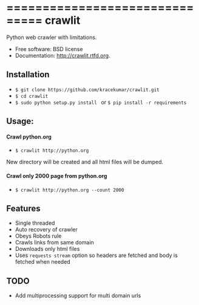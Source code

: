 ===============================
crawlit
===============================

Python web crawler with limitations.

* Free software: BSD license
* Documentation: http://crawlit.rtfd.org.

Installation
----

- `$ git clone https://github.com/kracekumar/crawlit.git`
- `$ cd crawlit`
- `$ sudo python setup.py install ` or `$ pip install -r requirements`

Usage:
-----

#### Crawl python.org

- `$ crawlit http://python.org`

New directory will be created and all html files will be dumped.

#### Crawl only 2000 page from python.org

- `$ crawlit http://python.org --count 2000`

Features
--------

- Single threaded
- Auto recovery of crawler
- Obeys Robots rule
- Crawls links from same domain
- Downloads only html files
- Uses `requests stream` option so headers are fetched and body is fetched when needed


TODO
----
- Add multiprocessing support for multi domain urls

